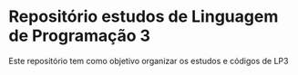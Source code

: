 # Repositório estudos de Linguagem de Programação 3

Este repositório tem como objetivo organizar os estudos e códigos de LP3